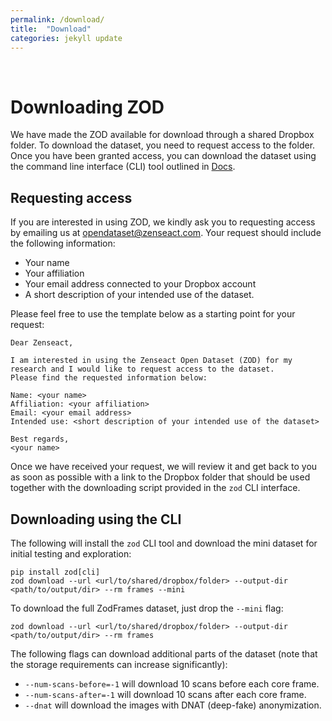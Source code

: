 ```yaml
---
permalink: /download/
title:  "Download"
categories: jekyll update
---
```

<br>

# Downloading ZOD
We have made the ZOD available for download through a shared Dropbox folder. To download the dataset, you need to request access to the folder. Once you have been granted access, you can download the dataset using the command line interface (CLI) tool outlined in [Docs](/docs).
## Requesting access
If you are interested in using ZOD, we kindly ask you to requesting access by emailing us at <opendataset@zenseact.com>. Your request should include the following information:
- Your name
- Your affiliation
- Your email address connected to your Dropbox account
- A short description of your intended use of the dataset.

Please feel free to use the template below as a starting point for your request:
```
Dear Zenseact,

I am interested in using the Zenseact Open Dataset (ZOD) for my research and I would like to request access to the dataset.
Please find the requested information below:

Name: <your name>
Affiliation: <your affiliation>
Email: <your email address>
Intended use: <short description of your intended use of the dataset>

Best regards,
<your name>
```

Once we have received your request, we will review it and get back to you as soon as possible with a link to the Dropbox folder that should be used together with the downloading script provided in the `zod` CLI interface.


## Downloading using the CLI

The following will install the `zod` CLI tool and download the mini dataset for initial testing and exploration:

```
pip install zod[cli]
zod download --url <url/to/shared/dropbox/folder> --output-dir <path/to/output/dir> --rm frames --mini
```

To download the full ZodFrames dataset, just drop the `--mini` flag:

```
zod download --url <url/to/shared/dropbox/folder> --output-dir <path/to/output/dir> --rm frames
```

The following flags can download additional parts of the dataset (note that the storage requirements can increase significantly):
- `--num-scans-before=-1` will download 10 scans before each core frame.
- `--num-scans-after=-1` will download 10 scans after each core frame.
- `--dnat` will download the images with DNAT (deep-fake) anonymization.
